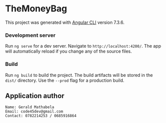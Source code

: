 # TheMoneyBag

This project was generated with [Angular CLI](https://github.com/angular/angular-cli) version 7.3.6.

### Development server

Run `ng serve` for a dev server. Navigate to `http://localhost:4200/`. The app will automatically reload if you change any of the source files.

### Build

Run `ng build` to build the project. The build artifacts will be stored in the `dist/` directory. Use the `--prod` flag for a production build.

## Application author

````
Name: Gerald Mathabela
Email: code45dev@gmail.com
Contact: 0782214253 / 0685916864
````
